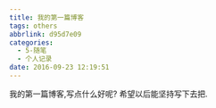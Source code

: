 ```yaml
---
title: 我的第一篇博客
tags: others
abbrlink: d95d7e09
categories:
  - 5-随笔
  - 个人记录
date: 2016-09-23 12:19:51
---
```


我的第一篇博客,写点什么好呢? 
希望以后能坚持写下去把.
